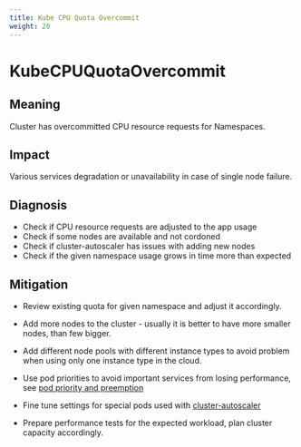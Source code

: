 ```yaml
---
title: Kube CPU Quota Overcommit
weight: 20
---
```


# KubeCPUQuotaOvercommit

## Meaning

Cluster has overcommitted CPU resource requests for Namespaces.

## Impact

Various services degradation or unavailability in case of single node failure.

## Diagnosis

- Check if CPU resource requests are adjusted to the app usage
- Check if some nodes are available and not cordoned
- Check if cluster-autoscaler has issues with adding new nodes
- Check if the given namespace usage grows in time more than expected

## Mitigation

- Review existing quota for given namespace and adjust it accordingly.

- Add more nodes to the cluster - usually it is better to have more smaller
  nodes, than few bigger.

- Add different node pools with different instance types to avoid problem
  when using only one instance type in the cloud.

- Use pod priorities to avoid important services from losing performance,
  see [pod priority and preemption](https://kubernetes.io/docs/concepts/scheduling-eviction/pod-priority-preemption/)

- Fine tune settings for special pods used with [cluster-autoscaler](https://github.com/kubernetes/autoscaler/blob/master/cluster-autoscaler/FAQ.md#how-does-cluster-autoscaler-work-with-pod-priority-and-preemption)

- Prepare performance tests for the expected workload, plan cluster capacity
  accordingly.
